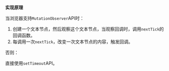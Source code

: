**实现原理**

当浏览器支持`MutationObserver`API时：

1. 创建一个文本节点，然后观察这个文本节点，当观察回调时，调用`nextTick`的回调函数。
2. 每调用一次`nextTick`，改变一次文本节点的内容，触发回调。

否则：

直接使用`setTimeout`API。

